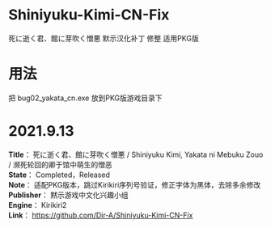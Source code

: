 # Shiniyuku-Kimi-CN-Fix
死に逝く君、館に芽吹く憎悪 默示汉化补丁 修整 适用PKG版
# 用法
把 bug02_yakata_cn.exe 放到PKG版游戏目录下

# 2021.9.13
**Title**： 死に逝く君、館に芽吹く憎悪 / Shiniyuku Kimi, Yakata ni Mebuku Zouo / 濒死轮回的卿于馆中萌生的憎恶  
**State**： Completed，Released  
**Note**： 适配PKG版本，跳过Kirikiri序列号验证，修正字体为黑体，去除多余修改  
**Publisher**： 黙示游戏中文化兴趣小组  
**Engine**： Kirikiri2  
**Link**： https://github.com/Dir-A/Shiniyuku-Kimi-CN-Fix  
